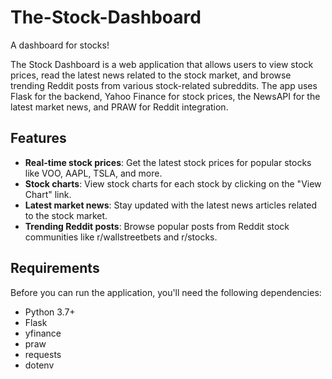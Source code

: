 # The-Stock-Dashboard
A dashboard for stocks!

The Stock Dashboard is a web application that allows users to view stock prices, read the latest news related to the stock market, and browse trending Reddit posts from various stock-related subreddits. The app uses Flask for the backend, Yahoo Finance for stock prices, the NewsAPI for the latest market news, and PRAW for Reddit integration.

## Features

- **Real-time stock prices**: Get the latest stock prices for popular stocks like VOO, AAPL, TSLA, and more.
- **Stock charts**: View stock charts for each stock by clicking on the "View Chart" link.
- **Latest market news**: Stay updated with the latest news articles related to the stock market.
- **Trending Reddit posts**: Browse popular posts from Reddit stock communities like r/wallstreetbets and r/stocks.

## Requirements

Before you can run the application, you'll need the following dependencies:

- Python 3.7+
- Flask
- yfinance
- praw
- requests
- dotenv


